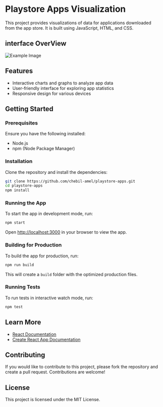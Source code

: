 # Playstore Apps Visualization

This project provides visualizations of data for applications downloaded from the app store. It is built using JavaScript, HTML, and CSS.
## interface OverView
![Example Image](images/capt1.png)
## Features

- Interactive charts and graphs to analyze app data
- User-friendly interface for exploring app statistics
- Responsive design for various devices

## Getting Started

### Prerequisites

Ensure you have the following installed:

- Node.js
- npm (Node Package Manager)

### Installation

Clone the repository and install the dependencies:

```bash
git clone https://github.com/chebil-amel/playstore-apps.git
cd playstore-apps
npm install
```

### Running the App

To start the app in development mode, run:

```bash
npm start
```

Open [http://localhost:3000](http://localhost:3000) in your browser to view the app.

### Building for Production

To build the app for production, run:

```bash
npm run build
```

This will create a `build` folder with the optimized production files.

### Running Tests

To run tests in interactive watch mode, run:

```bash
npm test
```

## Learn More

- [React Documentation](https://reactjs.org/)
- [Create React App Documentation](https://create-react-app.dev/docs/getting-started/)

## Contributing

If you would like to contribute to this project, please fork the repository and create a pull request. Contributions are welcome!

## License

This project is licensed under the MIT License.